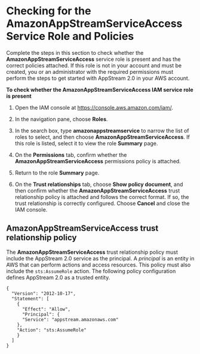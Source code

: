 # Checking for the AmazonAppStreamServiceAccess Service Role and Policies<a name="controlling-access-checking-for-iam-service-access"></a>

Complete the steps in this section to check whether the **AmazonAppStreamServiceAccess** service role is present and has the correct policies attached\. If this role is not in your account and must be created, you or an administrator with the required permissions must perform the steps to get started with AppStream 2\.0 in your AWS account\.

**To check whether the AmazonAppStreamServiceAccess IAM service role is present**

1. Open the IAM console at [https://console\.aws\.amazon\.com/iam/](https://console.aws.amazon.com/iam/)\.

1. In the navigation pane, choose **Roles**\. 

1. In the search box, type **amazonappstreamservice** to narrow the list of roles to select, and then choose **AmazonAppStreamServiceAccess**\. If this role is listed, select it to view the role **Summary** page\. 

1. On the **Permissions** tab, confirm whether the **AmazonAppStreamServiceAccess** permissions policy is attached\.

1. Return to the role **Summary** page\.

1. On the **Trust relationships** tab, choose **Show policy document**, and then confirm whether the **AmazonAppStreamServiceAccess** trust relationship policy is attached and follows the correct format\. If so, the trust relationship is correctly configured\. Choose **Cancel** and close the IAM console\. 

## AmazonAppStreamServiceAccess trust relationship policy<a name="controlling-access-service-access-trust-policy"></a>

The **AmazonAppStreamServiceAccess** trust relationship policy must include the AppStream 2\.0 service as the principal\. A *principal* is an entity in AWS that can perform actions and access resources\. This policy must also include the `sts:AssumeRole` action\. The following policy configuration defines AppStream 2\.0 as a trusted entity\.

```
{
  "Version": "2012-10-17",
  "Statement": [
    {
      "Effect": "Allow",
      "Principal": {
      "Service": "appstream.amazonaws.com"
    },
    "Action": "sts:AssumeRole"
    }
  ]
}
```